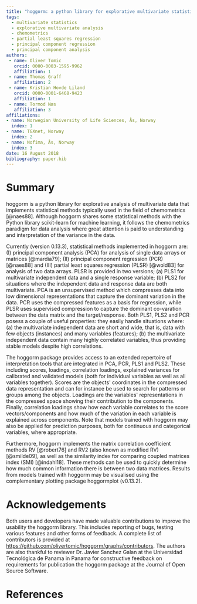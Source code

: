 ```yaml
---
title: "hoggorm: a python library for explorative multivariate statistics"
tags:
  - multivariate statistics
  - explorative multivariate analysis
  - chemometrics
  - partial least squares regression
  - principal component regression
  - principal component analysis
authors:
 - name: Oliver Tomic
   orcid: 0000-0003-1595-9962
   affiliation: 1
 - name: Thomas Graff
   affiliation: 2
 - name: Kristian Hovde Liland
   orcid: 0000-0001-6468-9423
   affiliation: 1
 - name: Tormod Næs
   affiliation: 3
affiliations:
- name: Norwegian University of Life Sciences, Ås, Norway
  index: 1
- name: TGXnet, Norway
  index: 2
- name: Nofima, Ås, Norway
  index: 3
date: 16 August 2018
bibliography: paper.bib
---
```


# Summary
hoggorm is a python library for explorative analysis of multivariate data that implements statistical methods typically used in the field of chemometrics [@naes88]. Although hoggorm shares some statistical methods with the Python library scikit-learn for machine learning, it follows the chemometrics paradigm for data analysis where great attention is paid to understanding and interpretation of the variance in the data. 

Currently (version 0.13.3), statistical methods implemented in hoggorm are: (I) principal component analysis (PCA) for analysis of single data arrays or matrices [@mardia79]; (II) principal component regression (PCR) [@naes88] and (III) partial least squares regression (PLSR) [@wold83] for analysis of two data arrays. PLSR is provided in two versions; (a) PLS1 for multivariate independent data and a single response variable; (b) PLS2 for situations where the independent data and response data are both multivariate. PCA is an unsupervised method which compresses data into low dimensional representations that capture the dominant variation in the data. PCR uses the compressed features as a basis for regression, while PLSR uses supervised compression to capture the dominant co-varation between the data matrix and the target/response. Both PLS1, PLS2 and PCR posess a couple of useful properties: they easily handle situations where: (a) the multivariate independent data are short and wide, that is, data with few objects (instances) and many variables (features); (b) the multivariate independent data contain many highly correlated variables, thus providing stable models despite high correlations. 

The hoggorm package provides access to an extended repertoire of interpretation tools that are integrated in PCA, PCR, PLS1 and PLS2. These including scores, loadings, correlation loadings, explained variances for calibrated and validated models (both for individual variables as well as all variables together). Scores are the objects' coordinates in the compressed data representation and can for instance be used to search for patterns or groups among the objects. Loadings are the variables' representations in the compressed space showing their contribution to the components. Finally, correlation loadings show how each variable correlates to the score vectors/components and how much of the variation in each variable is explained across components. Note that models trained with hoggorm may also be applied for prediction purposes, both for continuous and categorical variables, where appropriate.

Furthermore, hoggorm implements the matrix correlation coefficient methods RV [@robert76] and RV2 (also known as modified RV) [@smilde09], as well as the similarity index for comparing coupled matrices index (SMI) [@indahl18]. These methods can be used to quickly determine how much common information there is between two data matrices. Results from models trained with hoggorm may be visualised using the complementary plotting package hoggormplot (v0.13.2).

# Acknowledgements
Both users and developers have made valuable contributions to improve the usability the hoggorm library. This includes reporting of bugs, testing various features and other forms of feedback. A complete list of contributors is provided at https://github.com/olivertomic/hoggorm/graphs/contributors. The authors are also thankful to reviewer Dr. Javier Sanchez Galan at the Universidad Tecnológica de Panama in Panama for constructive feedback on requirements for publication the hoggorm package at the Journal of Open Source Software.

# References
